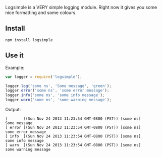 Logsimple is a VERY simple logging module. Right now it gives you some nice formatting and some colours.

## Install

```npm install logsimple```

## Use it

Example:
```javascript
var logger = require('logsimple');

logger.log('some ns', 'Some message', 'green');
logger.error('some ns', 'some error message');
logger.info('some ns', 'some info message');
logger.warn('some ns', 'some warning message');
```

Output:
```
[       ](Sun Nov 24 2013 11:23:54 GMT-0800 (PST)) [some ns]                    Some message
[ error ](Sun Nov 24 2013 11:23:54 GMT-0800 (PST)) [some ns]                    some error message
[ info  ](Sun Nov 24 2013 11:23:54 GMT-0800 (PST)) [some ns]                    some info message
[ warn  ](Sun Nov 24 2013 11:23:54 GMT-0800 (PST)) [some ns]                    some warning message
```

